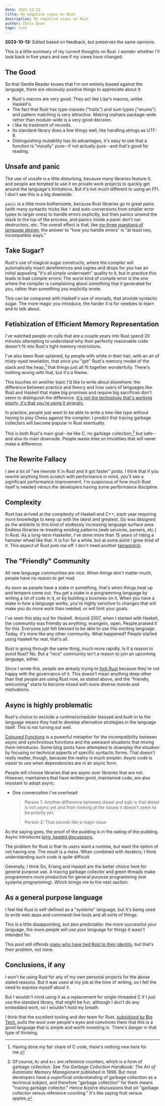 ```yaml
---
date: 2021-12-22
title: My negative views on Rust
description: My negative views on Rust
author: Chris Done
tags: rust
---
```


**2023-10-13:** Edited based on feedback, but preserves the same opinions.

This is a little summary of my current thoughts on Rust. I wonder
whether I'll look back in five years and see if my views have changed.

## The Good

So that Gentle Reader knows that I'm not entirely biased
against the language, there are obviously positive things
to appreciate about it:

* Rust's macros are very good. They act like Lisp's macros, unlike Haskell's.
* The fact that Rust has type-classes ("traits") and sum types ("enums")
  and pattern matching is very attractive. Making orphans
  package-wide rather than module-wide is a very good decision.
* I like its treatment of records.
* Its standard library does a few things well, like handling strings as
  UTF-8.
* Distinguishing mutability has its advantages, it's easy to see that a
  function is "morally" pure--if not actually pure--and that's good for
  reading.

## Unsafe and panic

The use of unsafe is a little disturbing, because many libraries
feature it, and people are tempted to use it on private work projects
to quickly get around the language's limitations. But it's not much
different to using an FFI. I don't see this is a big downside.

`panic` is a little more bothersome, because
Rust libraries go to great pains (with many syntactic tricks like `?`
and auto-conversions from smaller error types to larger ones) to handle
errors explicitly, but then panics unwind the stack to the top of the
process, and panics inside a panic don't run destructors, etc. The overall
effect is that, like [my three questions of language design](https://chrisdone.com/posts/three-questions-of-lang-design/),
the answer to "how you handle errors" is "at least two, incompatible ways."

## Take Sugar?

Rust's use of magical sugar constructs, where the compiler will
automatically insert dereferences and copies and drops for
you has an initial appealing "it's all simple underneath" quality to
it, but in practice this leads to bad compile errors: The worst kind
of compile error is the one where the compiler is complaining about
something that it generated for you, rather than something you
explicitly wrote.

This can be compared with Haskell's use of monads, that provide
syntactic sugar. The more magic you introduce, the harder it is for
newbies to learn and to talk about.

## Fetishization of Efficient Memory Representation

I've watched people on calls that are a couple years into Rust spend
20 minutes attempting to understand why their perfectly reasonable
code doesn't fit into Rust's tight memory restrictions.

I've also been Rust-splained, by people with white in their hair, with an air
of misty-eyed revelation, that once you "get" Rust's memory model of
the stack and the heap,[^1] that things just all fit together
wonderfully. There's nothing wrong with that, but it's a theme.

This touches on another topic I'd like to write about elsewhere: the
difference between practice and theory and how users of languages like
Rust and Haskell that make big promises and require big sacrifices
don't seem to distinguish the difference. [It's not the technology
that's working poorly, it's that you're using it wrongly.](https://chrisdone.com/posts/reasoning-violently/)

In practice, people just want to be able to write a tree-like type
without having to play Chess against the compiler. I predict that
tracing garbage collectors will become popular in Rust eventually.

This is both Rust's main goal--be like C, no garbage collection,[^2]
but safe--and also its main downside. People waste time
on trivialities that will never make a difference.

## The Rewrite Fallacy

I see a lot of "we rewrote X in Rust and it got faster" posts. I think
that if you rewrite anything from scratch with performance in mind,
you'll see a significant performance improvement. I'm suspicious of
how much Rust itself is needed versus the developers having some
performance discipline.

## Complexity

Rust has arrived at the complexity of Haskell and C++, each year
requiring more knowledge to keep up with the latest and greatest. Go was
designed as the antidote to this kind of endlessly increasing language
surface area. Endless libraries re-treading existing patterns (web
services, parsers, etc.) in Rust. As a long-term Haskeller, I've done
more than 15 years of riding a hamster wheel like that. It is fun for
a while, but at some point I grew
tired of it. This aspect of Rust puts me off. I don't need another
[tamagotchi](https://chrisdone.com/posts/tamagotchi-tooling/).

## The "Friendly" Community

All new language communities are nice. When things don't matter much,
people have no reason to get mad.

As soon as people have a stake in something, that's when things heat
up and tempers come out. You get a stake in a programming language by
writing a lot of code in it, or by building a business on it. When you
have a stake in how a language works, you're highly sensitive to
changes that will make you do more work than needed, or will limit
your goals.

I've seen this play out for Haskell. Around 2007, when I started with
Haskell, the community was friendly as anything, evangelic,
open. People praised it for this. Everyone just felt blessed to be
able to use this exciting language. Today, it's more like any other
community. What happened? People started using Haskell for real,
that's all.

Rust is going through the same thing, much more rapidly. Is it a
reason to avoid Rust? No. But a "nice" community isn't a reason to
join an upcoming language, either.

Since I wrote this, people are already trying to [fork Rust](https://news.ycombinator.com/item?id=36122270)
because they're not happy with the governance of it. This doesn't mean
anything deep other than that people are using Rust now, as stated
above, and the "friendly, welcoming" starts to become mixed with more diverse
moods and motivations.

## Async is highly problematic

Rust's choice to exclude a runtime/scheduler blessed and built-in to
the language means they had to develop alternative strategies in the
language itself. This is not turning out well.

[Coloured Functions](https://journal.stuffwithstuff.com/2015/02/01/what-color-is-your-function/)
is a powerful metaphor for the incompatibility between async and
synchronous functions and the awkward situations that mixing them
introduces. Some blog posts have attempted to downplay the situation
by focusing on technical aspects of specific syntactic forms. That
doesn't really matter, though, because the reality is much simpler:
Async code is easier to use when dependencies are in an async form.

People will choose libraries that are async over libraries that are
not. However, maintainers that have written good, maintained code, are
also resistant to adopt async.

* One conversation I've overhead:

  > Person 1: Another difference between diesel and sqlx is that
  > diesel is not async yet and from looking at the issues it doesn't
  > seem to be priority yet.
  >
  > Person 2: That sounds like a major issue

As the saying goes, the proof of the pudding is in the eating of the
pudding. Async introduces
[long, heated discussions.](https://github.com/diesel-rs/diesel/issues/399)

The problem for Rust is that its users want a runtime, but want the
option of not having one. The result is a mess. When combined with
iterators, I think understanding such code is quite
difficult.

Generally, I think Go, Erlang and Haskell are the better choice
here for general purpose use. A tracing garbage collector and green
threads make programmers more productive for general purpose
programming (not systems programming).
Which brings me to the next section.

## As a general purpose language

I feel like Rust is self-defined as a "systems" language, but it's
being used to write web apps and command-line tools and all sorts of
things.

This is a little disappointing, but also predictable: the more
successful your language, the more people will use your language for
things it wasn't intended for.

This post still offends [many who have tied Rust to their identity](http://www.paulgraham.com/identity.html),
but that's their problem, not mine.

## Conclusions, if any

I won't be using Rust for any of my own personal projects for the above
stated reasons. But it was used at my job at the time of writing, so I
felt the need to express myself about it.

But I wouldn't mind using it as a replacement for single-threaded C if
I just use the standard library, that might be fun, although I don't do
any embedded work, so I wouldn't hold my breath.

I think that the excellent tooling and dev team for Rust, [subsidized by
Big Tech](https://www.youtube.com/watch?v=XZ3w_jec1v8), pulls the wool
over people's eyes and convinces them that this is a good language that is
simple and worth investing in. There's danger in that type of thinking.

[^1]: Having done my fair share of C code, there's nothing new here for me.

[^2]: Of course, `Rc` and `Arc` are reference counters, which is a form
      of garbage collection. See _The Garbage Collection Handbook: The
      Art of Automatic Memory Management_ published in 1996. But most
      developers have a superficial understanding of garbage collection
      as a technical subject, and therefore "garbage collection" for them
      means "tracing garbage collector." Hence bizarre discussions that
      pit "garbage collecion versus reference counting." It's like saying
      fruit versus apples.

